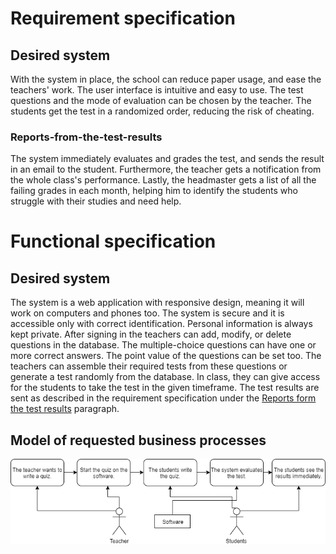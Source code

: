 # Requirement specification
## Desired system
With the system in place, the school can reduce paper usage, and ease the
teachers' work. The user interface is intuitive and easy to use. The test
questions and the mode of evaluation can be chosen by the teacher. The
students get the test in a randomized order, reducing the risk of cheating.
### Reports-from-the-test-results
The system immediately evaluates and grades the test, and sends the result
in an email to the student. Furthermore, the teacher gets a notification
from the whole class's performance. Lastly, the headmaster gets a list of
all the failing grades in each month, helping him to identify the students
who struggle with their studies and need help.
# Functional specification
## Desired system
The system is a web application with responsive design, meaning it will work
on computers and phones too. The system is secure and it is accessible only
with correct identification. Personal information is always kept private.
After signing in the teachers can add, modify, or delete questions in the
database. The multiple-choice questions can have one or more correct answers.
The point value of the questions can be set too. The teachers can assemble
their required tests from these questions or generate a test randomly from
the database. In class, they can give access for the students to take the test in the given timeframe. The test results are sent as described in the
requirement specification under the [Reports form the test results](#reports-from-the-test-results) paragraph.
## Model of requested business processes
![Model of requested business processes](/Images/funkSpecRequired.png)